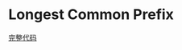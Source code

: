 # Longest Common Prefix
[完整代码](https://github.com/ludandandan/LeetCode/blob/master/01String/14LongestCommonPrefix.cpp)
